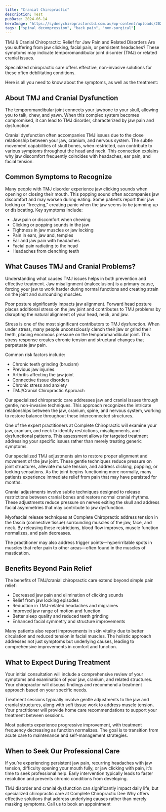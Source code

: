 ```yaml
---
title: "Cranial Chiropractic"
description: Test
pubDate: 2024-06-14
heroImage: "https://sydneychiropractorcbd.com.au/wp-content/uploads/2024/12/The-Main-Reasons-for-Lower-Back-Pain-1024x1024.jpg"
tags: ["spinal decompression", "back pain", "non-surgical"]
---
```


TMJ & Cranial Chiropractic: Relief for Jaw Pain and Related Disorders
Are you suffering from jaw clicking, facial pain, or persistent headaches? These symptoms may indicate temporomandibular joint disorder (TMJ) or related cranial issues.

Specialized chiropractic care offers effective, non-invasive solutions for these often debilitating conditions.

Here is all you need to know about the symptoms, as well as the treatment:

## About TMJ and Cranial Dysfunction
The temporomandibular joint connects your jawbone to your skull, allowing you to talk, chew, and yawn. When this complex system becomes compromised, it can lead to TMJ disorder, characterized by jaw pain and dysfunction.

Cranial dysfunction often accompanies TMJ issues due to the close relationship between your jaw, cranium, and nervous system. The subtle movement capabilities of skull bones, when restricted, can contribute to various symptoms throughout the head and neck. This connection explains why jaw discomfort frequently coincides with headaches, ear pain, and facial tension.

## Common Symptoms to Recognize

Many people with TMJ disorder experience jaw clicking sounds when opening or closing their mouth. This popping sound often accompanies jaw discomfort and may worsen during eating. Some patients report their jaw locking or “freezing,” creating panic when the jaw seems to be jamming up or dislocating.
Key symptoms include:

- Jaw pain or discomfort when chewing
- Clicking or popping sounds in the jaw
- Tightness in jaw muscles or jaw locking
- Pain in ears, jaw and, temples
- Ear and jaw pain with headaches
- Facial pain radiating to the head
- Headaches from clenching teeth

## What Causes TMJ and Cranial Problems?
Understanding what causes TMJ issues helps in both prevention and effective treatment. Jaw misalignment (malocclusion) is a primary cause, forcing your jaw to work harder during normal functions and creating strain on the joint and surrounding muscles.

Poor posture significantly impacts jaw alignment. Forward head posture places additional stress on the jaw joint and contributes to TMJ problems by disrupting the natural alignment of your head, neck, and jaw.

Stress is one of the most significant contributors to TMJ dysfunction. When under stress, many people unconsciously clench their jaw or grind their teeth, placing enormous pressure on the temporomandibular joint. This stress response creates chronic tension and structural changes that perpetuate jaw pain.

Common risk factors include:

- Chronic teeth grinding (bruxism)
- Previous jaw injuries
- Arthritis affecting the jaw joint
- Connective tissue disorders
- Chronic stress and anxiety
- TMJ/Cranial Chiropractic Approach

Our specialized chiropractic care addresses jaw and cranial issues through gentle, non-invasive techniques. This approach recognizes the intricate relationships between the jaw, cranium, spine, and nervous system, working to restore balance throughout these interconnected structures.

One of the expert practitioners at Complete Chiropractic will examine your jaw, cranium, and neck to identify restrictions, misalignments, and dysfunctional patterns. This assessment allows for targeted treatment addressing your specific issues rather than merely treating generic symptoms.

Our specialized TMJ adjustments aim to restore proper alignment and movement of the jaw joint. These gentle techniques reduce pressure on joint structures, alleviate muscle tension, and address clicking, popping, or locking sensations. As the joint begins functioning more normally, many patients experience immediate relief from pain that may have persisted for months.

Cranial adjustments involve subtle techniques designed to release restrictions between cranial bones and restore normal cranial rhythms. These adjustments reduce pressure on nerves exiting the skull and address facial asymmetries that may contribute to jaw dysfunction.

Myofascial release techniques at Complete Chiropractic address tension in the fascia (connective tissue) surrounding muscles of the jaw, face, and neck. By releasing these restrictions, blood flow improves, muscle function normalizes, and pain decreases.

The practitioner may also address trigger points—hyperirritable spots in muscles that refer pain to other areas—often found in the muscles of mastication.

## Benefits Beyond Pain Relief
The benefits of TMJ/cranial chiropractic care extend beyond simple pain relief:

- Decreased jaw pain and elimination of clicking sounds
- Relief from jaw locking episodes
- Reduction in TMJ-related headaches and migraines
- Improved jaw range of motion and function
- Better sleep quality and reduced teeth grinding
- Enhanced facial symmetry and structure improvements

Many patients also report improvements in skin vitality due to better circulation and reduced tension in facial muscles. The holistic approach addresses not just symptoms but underlying causes, leading to comprehensive improvements in comfort and function.

## What to Expect During Treatment

Your initial consultation will include a comprehensive review of your symptoms and examination of your jaw, cranium, and related structures. Your chiropractor will discuss findings and recommend a treatment approach based on your specific needs.

Treatment sessions typically involve gentle adjustments to the jaw and cranial structures, along with soft tissue work to address muscle tension. Your practitioner will provide home care recommendations to support your treatment between sessions.

Most patients experience progressive improvement, with treatment frequency decreasing as function normalizes. The goal is to transition from acute care to maintenance and self-management strategies.

## When to Seek Our Professional Care

If you’re experiencing persistent jaw pain, recurring headaches with jaw tension, difficulty opening your mouth fully, or jaw clicking with pain, it’s time to seek professional help. Early intervention typically leads to faster resolution and prevents chronic conditions from developing.

TMJ disorder and cranial dysfunction can significantly impact daily life, but specialized chiropractic care at Complete Chiropractic Dee Why offers effective solutions that address underlying causes rather than merely masking symptoms. Call us to book an appointment